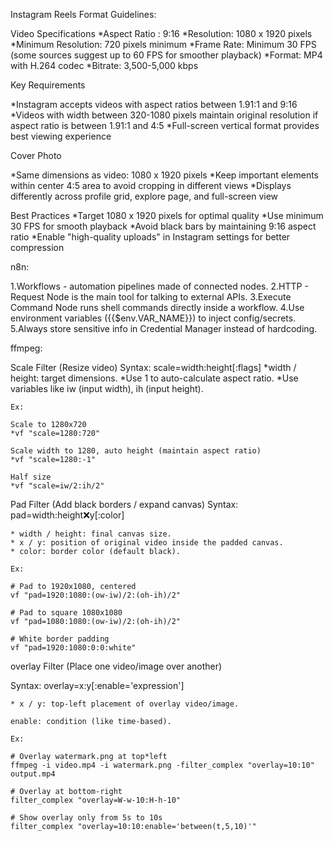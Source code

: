 Instagram Reels Format Guidelines:

Video Specifications
*Aspect Ratio : 9:16 
*Resolution: 1080 x 1920 pixels 
*Minimum Resolution: 720 pixels minimum
*Frame Rate: Minimum 30 FPS (some sources suggest up to 60 FPS for smoother playback)
*Format: MP4 with H.264 codec
*Bitrate: 3,500-5,000 kbps 

Key Requirements

*Instagram accepts videos with aspect ratios between 1.91:1 and 9:16
*Videos with width between 320-1080 pixels maintain original resolution if aspect ratio is between 1.91:1 and 4:5
*Full-screen vertical format provides best viewing experience

Cover Photo

*Same dimensions as video: 1080 x 1920 pixels
*Keep important elements within center 4:5 area to avoid cropping in different views
*Displays differently across profile grid, explore page, and full-screen view

Best Practices
*Target 1080 x 1920 pixels for optimal quality
*Use minimum 30 FPS for smooth playback
*Avoid black bars by maintaining 9:16 aspect ratio
*Enable "high-quality uploads" in Instagram settings for better compression

n8n:

1.Workflows - automation pipelines made of connected nodes.
2.HTTP - Request Node is the main tool for talking to external APIs.
3.Execute Command Node runs shell commands directly inside a workflow.
4.Use environment variables ({{$env.VAR_NAME}}) to inject config/secrets.
5.Always store sensitive info in Credential Manager instead of hardcoding.

ffmpeg:

Scale Filter (Resize video)
Syntax: scale=width:height[:flags]
    *width / height: target dimensions.
    *Use 1 to auto-calculate aspect ratio.
    *Use variables like iw (input width), ih (input height).

    Ex:
    
    Scale to 1280x720
    *vf "scale=1280:720"

    Scale width to 1280, auto height (maintain aspect ratio)
    *vf "scale=1280:-1"

    Half size
    *vf "scale=iw/2:ih/2"

Pad Filter (Add black borders / expand canvas)
Syntax: pad=width:height:x:y[:color]

    * width / height: final canvas size.
    * x / y: position of original video inside the padded canvas.
    * color: border color (default black).

    Ex:

    # Pad to 1920x1080, centered
    vf "pad=1920:1080:(ow-iw)/2:(oh-ih)/2"

    # Pad to square 1080x1080
    vf "pad=1080:1080:(ow-iw)/2:(oh-ih)/2"

    # White border padding
    vf "pad=1920:1080:0:0:white"

overlay Filter (Place one video/image over another)

Syntax: overlay=x:y[:enable='expression']


    * x / y: top-left placement of overlay video/image.

    enable: condition (like time-based).

    Ex:

    # Overlay watermark.png at top*left
    ffmpeg -i video.mp4 -i watermark.png -filter_complex "overlay=10:10" output.mp4

    # Overlay at bottom-right
    filter_complex "overlay=W-w-10:H-h-10"

    # Show overlay only from 5s to 10s
    filter_complex "overlay=10:10:enable='between(t,5,10)'"


